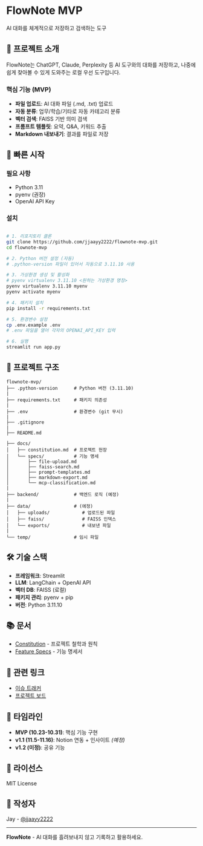 # FlowNote MVP

AI 대화를 체계적으로 저장하고 검색하는 도구

## 📖 프로젝트 소개

FlowNote는 ChatGPT, Claude, Perplexity 등 AI 도구와의 대화를 저장하고, 나중에 쉽게 찾아볼 수 있게 도와주는 로컬 우선 도구입니다.

### 핵심 기능 (MVP)

- **파일 업로드**: AI 대화 파일 (.md, .txt) 업로드
- **자동 분류**: 업무/학습/기타로 자동 카테고리 분류
- **벡터 검색**: FAISS 기반 의미 검색
- **프롬프트 템플릿**: 요약, Q&A, 키워드 추출
- **Markdown 내보내기**: 결과를 파일로 저장

## 🚀 빠른 시작

### 필요 사항

- Python 3.11
- pyenv (권장)
- OpenAI API Key

### 설치

```bash

# 1. 리포지토리 클론
git clone https://github.com/jjaayy2222/flownote-mvp.git
cd flownote-mvp

# 2. Python 버전 설정 (자동)
# .python-version 파일이 있어서 자동으로 3.11.10 사용

# 3. 가상환경 생성 및 활성화
# pyenv virtualenv 3.11.10 <원하는 가상환경 명칭>
pyenv virtualenv 3.11.10 myenv
pyenv activate myenv

# 4. 패키지 설치
pip install -r requirements.txt

# 5. 환경변수 설정
cp .env.example .env
# .env 파일을 열어 각자의 OPENAI_API_KEY 입력

# 6. 실행
streamlit run app.py

```

## 📁 프로젝트 구조

```
flownote-mvp/
├── .python-version      # Python 버전 (3.11.10)
|
├── requirements.txt     # 패키지 의존성
|
├── .env                 # 환경변수 (git 무시)
|
├── .gitignore
|
├── README.md

├── docs/
│   ├── constitution.md  # 프로젝트 헌장
│   └── specs/           # 기능 명세
│       ├── file-upload.md
│       ├── faiss-search.md
│       ├── prompt-templates.md
│       ├── markdown-export.md
│       └── mcp-classification.md
|
├── backend/             # 백엔드 로직 (예정)
|
├── data/                # (에정)
│   ├── uploads/            # 업로드된 파일
│   ├── faiss/              # FAISS 인덱스
│   └── exports/            # 내보낸 파일
|
└── temp/                # 임시 파일

```

## 🛠️ 기술 스택

- **프레임워크**: Streamlit
- **LLM**: LangChain + OpenAI API
- **벡터 DB**: FAISS (로컬)
- **패키지 관리**: pyenv + pip
- **버전**: Python 3.11.10

## 📚 문서

- [Constitution](docs/constitution.md) - 프로젝트 철학과 원칙
- [Feature Specs](docs/specs/) - 기능 명세서

## 🔗 관련 링크

- [이슈 트래커](https://github.com/jjaayy2222/flownote-mvp/issues)
- [프로젝트 보드](https://github.com/jjaayy2222/flownote-mvp/projects)

## 📅 타임라인

- **MVP (10.23-10.31)**: 핵심 기능 구현
- **v1.1 (11.5-11.16)**: Notion 연동 + 인사이트 *(예정)*
- **v1.2 (미정)**: 공유 기능

## 📄 라이선스

MIT License

## 👤 작성자

Jay - [@jjaayy2222](https://github.com/jjaayy2222)

---

**FlowNote** - AI 대화를 흘려보내지 않고 기록하고 활용하세요.